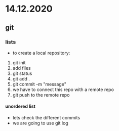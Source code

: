 # 14.12.2020

## git

### lists

- to create a local repository:

1. git init
2. add files
3. git status
4. git add .
5. git commit -m "message"
6. we have to connect this repo with a remote repo
7. git push to the remote repo


#### unordered list

- lets check the different commits
- we are going to use git log

